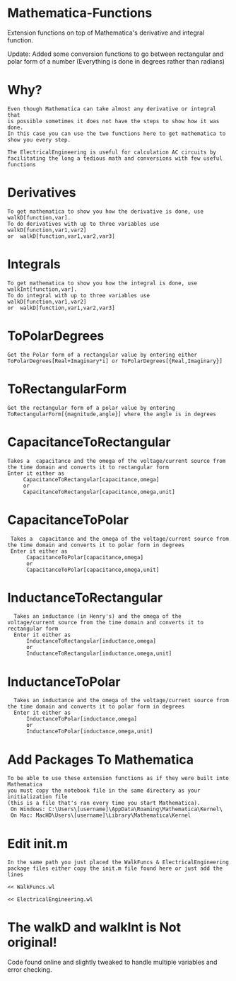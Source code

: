 # Mathematica-Functions
Extension functions on top of Mathematica's derivative and integral function.

Update: Added some conversion functions to go between rectangular and polar form of a number (Everything is done in degrees rather than radians)

# Why?
    Even though Mathematica can take almost any derivative or integral that
    is possible sometimes it does not have the steps to show how it was done.
    In this case you can use the two functions here to get mathematica to show you every step.

    The ElectricalEngineering is useful for calculation AC circuits by facilitating the long a tedious math and conversions with few useful functions

# Derivatives
    To get mathematica to show you how the derivative is done, use walkD[function,var].
    To do derivatives with up to three variables use walkD[function,var1,var2]
    or  walkD[function,var1,var2,var3]

# Integrals
    To get mathematica to show you how the integral is done, use walkInt[function,var].
    To do integral with up to three variables use walkD[function,var1,var2]
    or  walkD[function,var1,var2,var3]

# ToPolarDegrees
    Get the Polar form of a rectangular value by entering either ToPolarDegrees[Real+Imaginary*i] or ToPolarDegrees[{Real,Imaginary}]

# ToRectangularForm
    Get the rectangular form of a polar value by entering
    ToRectangularForm[{magnitude,angle}] where the angle is in degrees

# CapacitanceToRectangular
    Takes a  capacitance and the omega of the voltage/current source from the time domain and converts it to rectangular form
    Enter it either as
         CapacitanceToRectangular[capacitance,omega]
         or
         CapacitanceToRectangular[capacitance,omega,unit]

# CapacitanceToPolar
     Takes a  capacitance and the omega of the voltage/current source from the time domain and converts it to polar form in degrees
     Enter it either as
          CapacitanceToPolar[capacitance,omega]
          or
          CapacitanceToPolar[capacitance,omega,unit]

# InductanceToRectangular
      Takes an inductance (in Henry's) and the omega of the voltage/current source from the time domain and converts it to rectangular form
      Enter it either as
          InductanceToRectangular[inductance,omega]
          or
          InductanceToRectangular[inductance,omega,unit]

# InductanceToPolar
      Takes an inductance and the omega of the voltage/current source from the time domain and converts it to polar form in degrees
      Enter it either as
          InductanceToPolar[inductance,omega]
          or  
          InductanceToPolar[inductance,omega,unit]

# Add Packages To Mathematica
    To be able to use these extension functions as if they were built into Mathematica
    you must copy the notebook file in the same directory as your initialization file
    (this is a file that's ran every time you start Mathematica).
     On Windows: C:\Users\[username]\AppData\Roaming\Mathematica\Kernel\
     On Mac: MacHD\Users\[username]\Library\Mathematica\Kernel

# Edit init.m
    In the same path you just placed the WalkFuncs & ElectricalEngineering package files either copy the init.m file found here or just add the lines  
```<< WalkFuncs.wl ```

```<< ElectricalEngineering.wl ```

# The walkD and walkInt is Not original!
Code found online and slightly tweaked to handle multiple variables and error checking.
